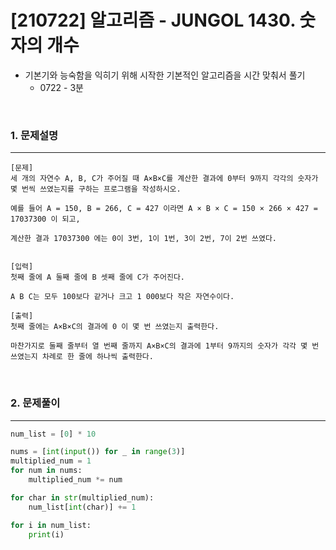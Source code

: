 # [210722] 알고리즘 - JUNGOL 1430. 숫자의 개수

- 기본기와 능숙함을 익히기 위해 시작한 기본적인 알고리즘을 시간 맞춰서 풀기
  - 0722 - 3분

<br>

### 1. 문제설명

---

```
[문제]
세 개의 자연수 A, B, C가 주어질 때 A×B×C를 계산한 결과에 0부터 9까지 각각의 숫자가 몇 번씩 쓰였는지를 구하는 프로그램을 작성하시오.

예를 들어 A = 150, B = 266, C = 427 이라면 A × B × C = 150 × 266 × 427 = 17037300 이 되고, 

계산한 결과 17037300 에는 0이 3번, 1이 1번, 3이 2번, 7이 2번 쓰였다.


[입력]
첫째 줄에 A 둘째 줄에 B 셋째 줄에 C가 주어진다.

A B C는 모두 100보다 같거나 크고 1 000보다 작은 자연수이다.

[출력]
첫째 줄에는 A×B×C의 결과에 0 이 몇 번 쓰였는지 출력한다.

마찬가지로 둘째 줄부터 열 번째 줄까지 A×B×C의 결과에 1부터 9까지의 숫자가 각각 몇 번 쓰였는지 차례로 한 줄에 하나씩 출력한다.

```


<br>



### 2. 문제풀이

---

```python
num_list = [0] * 10

nums = [int(input()) for _ in range(3)]
multiplied_num = 1
for num in nums:
    multiplied_num *= num

for char in str(multiplied_num):
    num_list[int(char)] += 1

for i in num_list:
    print(i)
```

